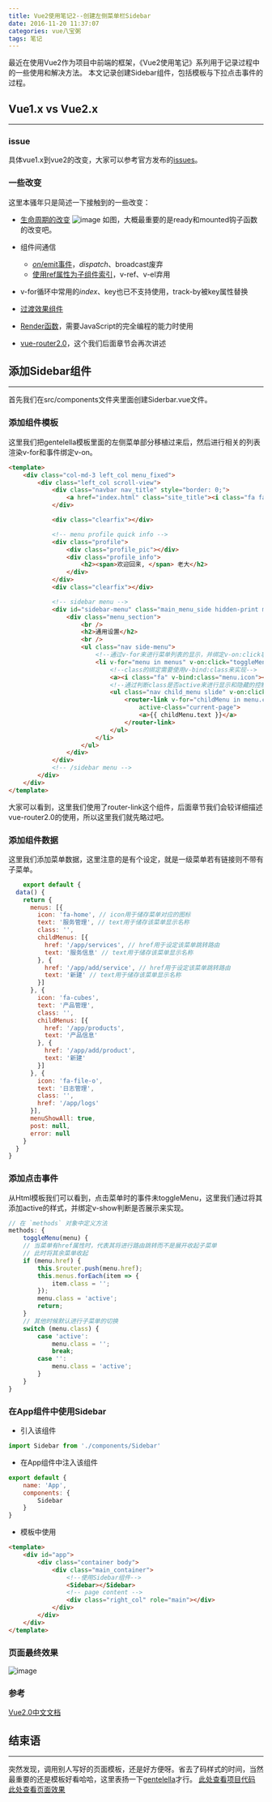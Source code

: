 ```yaml
---
title: Vue2使用笔记2--创建左侧菜单栏Sidebar
date: 2016-11-20 11:37:07
categories: vue八宝粥
tags: 笔记
---
```

最近在使用Vue2作为项目中前端的框架，《Vue2使用笔记》系列用于记录过程中的一些使用和解决方法。
本文记录创建Sidebar组件，包括模板与下拉点击事件的过程。
<!--more-->

## Vue1.x vs Vue2.x
---
### issue
具体vue1.x到vue2的改变，大家可以参考官方发布的[issues](https://github.com/vuejs/vue/issues/2873)。

### 一些改变
这里本骚年只是简述一下接触到的一些改变：
- [生命周期的改变](https://vuefe.cn/guide/instance.html#生命周期图示)
![image](http://o905ne85q.bkt.clouddn.com/f847b38a-63fe-11e6-9c29-38e58d46f036.png)
如图，大概最重要的是ready和mounted钩子函数的改变吧。

- 组件间通信
  - [$on/$emit事件](https://vuefe.cn/guide/components.html#使用-v-on-绑定自定义事件)，$dispatch、$broadcast废弃
  - [使用ref属性为子组件索引](https://vuefe.cn/guide/components.html#子组件索引)，v-ref、v-el弃用

- v-for循环中常用的$index、$key也已不支持使用，track-by被key属性替换

- [过渡效果组件<transition></transition>](https://vuefe.cn/guide/transitions.html)

- [Render函数](https://vuefe.cn/guide/render-function.html#基础)，需要JavaScript的完全编程的能力时使用

- [vue-router2.0](http://router.vuejs.org/zh-cn/index.html)，这个我们后面章节会再次讲述

## 添加Sidebar组件
---
首先我们在src/components文件夹里面创建Siderbar.vue文件。
### 添加组件模板
这里我们把gentelella模板里面的左侧菜单部分移植过来后，然后进行相关的列表渲染v-for和事件绑定v-on。
``` html
<template>
	<div class="col-md-3 left_col menu_fixed">
		<div class="left_col scroll-view">
			<div class="navbar nav_title" style="border: 0;">
				<a href="index.html" class="site_title"><i class="fa fa-paw"></i> <span>管理系统</span></a>
			</div>

			<div class="clearfix"></div>

			<!-- menu profile quick info -->
			<div class="profile">
				<div class="profile_pic"></div>
				<div class="profile_info">
					<h2><span>欢迎回来, </span> 老大</h2>
				</div>
			</div>
			<div class="clearfix"></div>

			<!-- sidebar menu -->
			<div id="sidebar-menu" class="main_menu_side hidden-print main_menu">
				<div class="menu_section">
					<br />
					<h2>通用设置</h2>
					<br />
					<ul class="nav side-menu">
                        <!--通过v-for来进行菜单列表的显示，并绑定v-on:click事件进行点击控制-->
						<li v-for="menu in menus" v-on:click="toggleMenu(menu)" v-bind:class="menu.class">
                            <!--class的绑定需要使用v-bind:class来实现-->
							<a><i class="fa" v-bind:class="menu.icon"></i> {{menu.text}} <span class="fa" v-show="!menu.href" v-bind:class="menu.class ? 'fa-chevron-down' : 'fa-chevron-right'"></span></a>
							<!--通过判断class是否active来进行显示和隐藏的控制-->
                            <ul class="nav child_menu slide" v-on:click.stop v-show="menu.class">
								<router-link v-for="childMenu in menu.childMenus" v-bind:key="childMenu.text" class="slide-item" :to="childMenu.href" tag="li"
									active-class="current-page">
									<a>{{ childMenu.text }}</a>
								</router-link>
							</ul>
						</li>
					</ul>
				</div>
			</div>
			<!-- /sidebar menu -->
		</div>
	</div>
</template>
```
大家可以看到，这里我们使用了router-link这个组件，后面章节我们会较详细描述vue-router2.0的使用，所以这里我们就先略过吧。

### 添加组件数据
这里我们添加菜单数据，这里注意的是有个设定，就是一级菜单若有链接则不带有子菜单。
``` js
 	export default {
  data() {
    return {
      menus: [{
        icon: 'fa-home', // icon用于储存菜单对应的图标
        text: '服务管理', // text用于储存该菜单显示名称
        class: '',
        childMenus: [{
          href: '/app/services', // href用于设定该菜单跳转路由
          text: '服务信息' // text用于储存该菜单显示名称
        }, {
          href: '/app/add/service', // href用于设定该菜单跳转路由
          text: '新建' // text用于储存该菜单显示名称
        }]
      }, {
        icon: 'fa-cubes',
        text: '产品管理',
        class: '',
        childMenus: [{
          href: '/app/products',
          text: '产品信息'
        }, {
          href: '/app/add/product',
          text: '新建'
        }]
      }, {
        icon: 'fa-file-o',
        text: '日志管理',
        class: '',
        href: '/app/logs'
      }],
      menuShowAll: true,
      post: null,
      error: null
    }
  }
}

```

### 添加点击事件
从Html模板我们可以看到，点击菜单时的事件未toggleMenu，这里我们通过将其添加active的样式，并绑定v-show判断是否展示来实现。
``` js
// 在 `methods` 对象中定义方法
methods: {
	toggleMenu(menu) {
	// 当菜单有href属性时，代表其将进行路由跳转而不是展开收起子菜单
	// 此时将其余菜单收起
	if (menu.href) {
		this.$router.push(menu.href);
		this.menus.forEach(item => {
			item.class = '';
		});
		menu.class = 'active';
		return;
	}
	// 其他时候默认进行子菜单的切换
	switch (menu.class) {
		case 'active':
			menu.class = '';
			break;
		case '':
			menu.class = 'active';
		}
	}
}
```

### 在App组件中使用Sidebar
- 引入该组件

``` js
import Sidebar from './components/Sidebar'
```

- 在App组件中注入该组件

``` js
export default {
	name: 'App',
	components: {
		Sidebar
	}
}
```

- 模板中使用

``` html
<template>
	<div id="app">
		<div class="container body">
			<div class="main_container">
                <!--使用Sidebar组件-->
				<Sidebar></Sidebar>
                <!-- page content -->
				<div class="right_col" role="main"></div>
			</div>
		</div>
	</div>
</template>
```

### 页面最终效果
![image](http://o905ne85q.bkt.clouddn.com/9063.tmp.png)

### 参考
[Vue2.0中文文档](https://vuefe.cn/guide/)

## 结束语
-----
突然发现，调用别人写好的页面模板，还是好方便呀。省去了码样式的时间，当然最重要的还是模板好看哈哈，这里表扬一下[gentelella](https://github.com/puikinsh/gentelella)才行。
[此处查看项目代码](https://github.com/godbasin/godbasin.github.io/tree/blog-codes/vue2-notes/2-create-sidebar-componnet)
[此处查看页面效果](http://ofyya1gfg.bkt.clouddn.com/2-create-sidebar-componnet/index.html#/App)